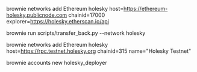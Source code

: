 brownie networks add Ethereum holesky host=https://ethereum-holesky.publicnode.com chainid=17000 explorer=https://holesky.etherscan.io/api

brownie run scripts/transfer_back.py --network holesky

brownie networks add Ethereum holesky host=https://rpc.testnet.holesky.org chainid=315 name="Holesky Testnet"

brownie accounts new holesky_deployer
